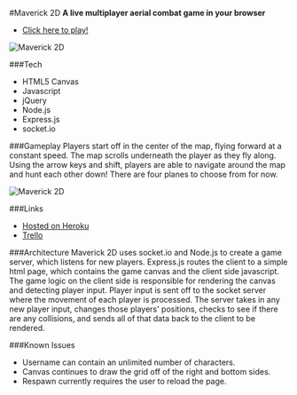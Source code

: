 #Maverick 2D
**A live multiplayer aerial combat game in your browser**
- [Click here to play!](http://maverick-2d.herokuapp.com/)

![Maverick 2D](http://i.imgur.com/61kHKrf.png)


###Tech
- HTML5 Canvas
- Javascript
- jQuery
- Node.js
- Express.js
- socket.io

###Gameplay
Players start off in the center of the map, flying forward at a constant speed.  The map scrolls underneath the player as they fly along.  Using the arrow keys and shift, players are able to navigate around the map and hunt each other down!  There are four planes to choose from for now.

![Maverick 2D](http://i.imgur.com/e5hO3QZ.png)

###Links
- [Hosted on Heroku](http://maverick-2d.herokuapp.com/)
- [Trello](https://trello.com/b/uxBp97AD/maverick-2d)


###Architecture
Maverick 2D uses socket.io and Node.js to create a game server, which listens for new players. Express.js routes the client to a simple html page, which contains the game canvas and the client side javascript.  The game logic on the client side is responsible for rendering the canvas and detecting player input.  Player input is sent off to the socket server where the movement of each player is processed.  The server takes in any new player input, changes those players' positions, checks to see if there are any collisions, and sends all of that data back to the client to be rendered.

###Known Issues
- Username can contain an unlimited number of characters.
- Canvas continues to draw the grid off of the right and bottom sides.
- Respawn currently requires the user to reload the page.

